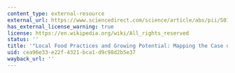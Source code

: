 ```yaml
---
content_type: external-resource
external_url: https://www.sciencedirect.com/science/article/abs/pii/S0143622811000087
has_external_license_warning: true
license: https://en.wikipedia.org/wiki/All_rights_reserved
status: ''
title: '"Local Food Practices and Growing Potential: Mapping the Case of Philadelphia."'
uid: cea96e33-e22f-4321-bca1-d9c98d2b5e37
wayback_url: ''
---
```

